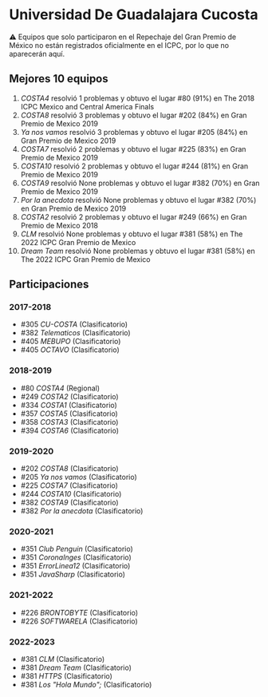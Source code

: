 # Universidad De Guadalajara Cucosta

:warning: Equipos que solo participaron en el Repechaje del Gran Premio de México no están registrados oficialmente en el ICPC, por lo que no aparecerán aquí.

## Mejores 10 equipos

1. _COSTA4_ resolvió 1 problemas y obtuvo el lugar #80 (91%) en The 2018 ICPC Mexico and Central America Finals
1. _COSTA8_ resolvió 3 problemas y obtuvo el lugar #202 (84%) en Gran Premio de Mexico 2019
1. _Ya nos vamos_ resolvió 3 problemas y obtuvo el lugar #205 (84%) en Gran Premio de Mexico 2019
1. _COSTA7_ resolvió 2 problemas y obtuvo el lugar #225 (83%) en Gran Premio de Mexico 2019
1. _COSTA10_ resolvió 2 problemas y obtuvo el lugar #244 (81%) en Gran Premio de Mexico 2019
1. _COSTA9_ resolvió None problemas y obtuvo el lugar #382 (70%) en Gran Premio de Mexico 2019
1. _Por la anecdota_ resolvió None problemas y obtuvo el lugar #382 (70%) en Gran Premio de Mexico 2019
1. _COSTA2_ resolvió 2 problemas y obtuvo el lugar #249 (66%) en Gran Premio de Mexico 2018
1. _CLM_ resolvió None problemas y obtuvo el lugar #381 (58%) en The 2022 ICPC Gran Premio de Mexico
1. _Dream Team_ resolvió None problemas y obtuvo el lugar #381 (58%) en The 2022 ICPC Gran Premio de Mexico

## Participaciones

### 2017-2018

- #305 _CU-COSTA_ (Clasificatorio)
- #382 _Telematicos_ (Clasificatorio)
- #405 _MEBUPO_ (Clasificatorio)
- #405 _OCTAVO_ (Clasificatorio)

### 2018-2019

- #80 _COSTA4_ (Regional)
- #249 _COSTA2_ (Clasificatorio)
- #334 _COSTA1_ (Clasificatorio)
- #357 _COSTA5_ (Clasificatorio)
- #358 _COSTA3_ (Clasificatorio)
- #394 _COSTA6_ (Clasificatorio)

### 2019-2020

- #202 _COSTA8_ (Clasificatorio)
- #205 _Ya nos vamos_ (Clasificatorio)
- #225 _COSTA7_ (Clasificatorio)
- #244 _COSTA10_ (Clasificatorio)
- #382 _COSTA9_ (Clasificatorio)
- #382 _Por la anecdota_ (Clasificatorio)

### 2020-2021

- #351 _Club Penguin_ (Clasificatorio)
- #351 _CoronaInges_ (Clasificatorio)
- #351 _ErrorLinea12_ (Clasificatorio)
- #351 _JavaSharp_ (Clasificatorio)

### 2021-2022

- #226 _BRONTOBYTE_ (Clasificatorio)
- #226 _SOFTWARELA_ (Clasificatorio)

### 2022-2023

- #381 _CLM_ (Clasificatorio)
- #381 _Dream Team_ (Clasificatorio)
- #381 _HTTPS_ (Clasificatorio)
- #381 _Los "Hola Mundo";_ (Clasificatorio)




